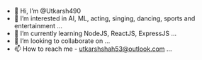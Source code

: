 - 👋 Hi, I’m @Utkarsh490
- 👀 I’m interested in AI, ML, acting, singing, dancing, sports and entertainment ...
- 🌱 I’m currently learning NodeJS, ReactJS, ExpressJS ...
- 💞️ I’m looking to collaborate on ...
- 📫 How to reach me - utkarshshah53@outlook.com ...

<!---
Utkarsh490/Utkarsh490 is a ✨ special ✨ repository because its `README.md` (this file) appears on your GitHub profile.
You can click the Preview link to take a look at your changes.
--->
